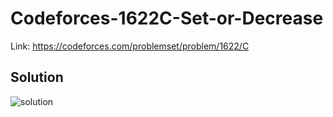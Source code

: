 # Codeforces-1622C-Set-or-Decrease
Link: https://codeforces.com/problemset/problem/1622/C
## Solution
![solution](https://github.com/mgalang229/Codeforces-1622C-Set-or-Decrease/assets/51401355/feda8422-533b-4d29-9c63-d25cccd37b8b)
